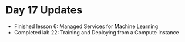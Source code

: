 # Day 17 Updates

- Finished lesson 6: Managed Services for Machine Learning
- Completed lab 22: Training and Deploying from a Compute Instance
